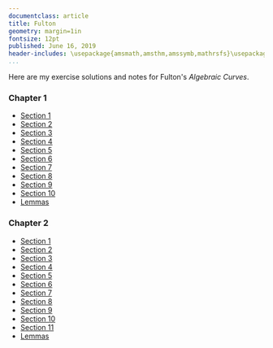 ```yaml
---
documentclass: article
title: Fulton
geometry: margin=1in
fontsize: 12pt
published: June 16, 2019
header-includes: \usepackage{amsmath,amsthm,amssymb,mathrsfs}\usepackage[all]{xy}
...
```


Here are my exercise solutions and notes for Fulton's
*Algebraic Curves*.

### Chapter 1

 - [Section 1](/pages/fulton_1-1.html)
 - [Section 2](/pages/fulton_1-2.html)
 - [Section 3](/pages/fulton_1-3.html)
 - [Section 4](/pages/fulton_1-4.html)
 - [Section 5](/pages/fulton_1-5.html)
 - [Section 6](/pages/fulton_1-6.html)
 - [Section 7](/pages/fulton_1-7.html)
 - [Section 8](/pages/fulton_1-8.html)
 - [Section 9](/pages/fulton_1-9.html)
 - [Section 10](/pages/fulton_1-10.html)
 - [Lemmas](/pages/fulton_1-lemmas.html)

### Chapter 2

 - [Section 1](/pages/fulton_2-1.html)
 - [Section 2](/pages/fulton_2-2.html)
 - [Section 3](/pages/fulton_2-3.html)
 - [Section 4](/pages/fulton_2-4.html)
 - [Section 5](/pages/fulton_2-5.html)
 - [Section 6](/pages/fulton_2-6.html)
 - [Section 7](/pages/fulton_2-7.html)
 - [Section 8](/pages/fulton_2-8.html)
 - [Section 9](/pages/fulton_2-9.html)
 - [Section 10](/pages/fulton_2-10.html)
 - [Section 11](/pages/fulton_2-11.html)
 - [Lemmas](/pages/fulton_2-lemmas.html)
